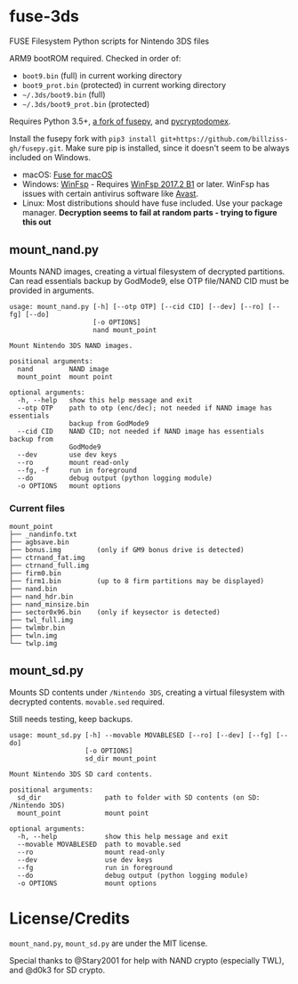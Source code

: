 # fuse-3ds
FUSE Filesystem Python scripts for Nintendo 3DS files

ARM9 bootROM required. Checked in order of:
* `boot9.bin` (full) in current working directory
* `boot9_prot.bin` (protected) in current working directory
* `~/.3ds/boot9.bin` (full)
* `~/.3ds/boot9_prot.bin` (protected)

Requires Python 3.5+, [a fork of fusepy](https://github.com/billziss-gh/fusepy), and [pycryptodomex](https://github.com/Legrandin/pycryptodome).

Install the fusepy fork with `pip3 install git+https://github.com/billziss-gh/fusepy.git`. Make sure pip is installed, since it doesn't seem to be always included on Windows.

* macOS: [Fuse for macOS](https://osxfuse.github.io)
* Windows: [WinFsp](http://www.secfs.net/winfsp/) - Requires [WinFsp 2017.2 B1](https://github.com/billziss-gh/winfsp/releases/tag/v1.2B1) or later. WinFsp has issues with certain antivirus software like [Avast](https://github.com/billziss-gh/winfsp/issues/97).
* Linux: Most distributions should have fuse included. Use your package manager. **Decryption seems to fail at random parts - trying to figure this out**

## mount_nand.py
Mounts NAND images, creating a virtual filesystem of decrypted partitions. Can read essentials backup by GodMode9, else OTP file/NAND CID must be provided in arguments.

```
usage: mount_nand.py [-h] [--otp OTP] [--cid CID] [--dev] [--ro] [--fg] [--do]
                     [-o OPTIONS]
                     nand mount_point

Mount Nintendo 3DS NAND images.

positional arguments:
  nand         NAND image
  mount_point  mount point

optional arguments:
  -h, --help   show this help message and exit
  --otp OTP    path to otp (enc/dec); not needed if NAND image has essentials
               backup from GodMode9
  --cid CID    NAND CID; not needed if NAND image has essentials backup from
               GodMode9
  --dev        use dev keys
  --ro         mount read-only
  --fg, -f     run in foreground
  --do         debug output (python logging module)
  -o OPTIONS   mount options
```

### Current files
```
mount_point
├── _nandinfo.txt
├── agbsave.bin
├── bonus.img         (only if GM9 bonus drive is detected)
├── ctrnand_fat.img
├── ctrnand_full.img
├── firm0.bin
├── firm1.bin         (up to 8 firm partitions may be displayed)
├── nand.bin
├── nand_hdr.bin
├── nand_minsize.bin
├── sector0x96.bin    (only if keysector is detected)
├── twl_full.img
├── twlmbr.bin
├── twln.img
└── twlp.img
```

## mount_sd.py
Mounts SD contents under `/Nintendo 3DS`, creating a virtual filesystem with decrypted contents. `movable.sed` required.

Still needs testing, keep backups.

```
usage: mount_sd.py [-h] --movable MOVABLESED [--ro] [--dev] [--fg] [--do]
                   [-o OPTIONS]
                   sd_dir mount_point

Mount Nintendo 3DS SD card contents.

positional arguments:
  sd_dir                path to folder with SD contents (on SD: /Nintendo 3DS)
  mount_point           mount point

optional arguments:
  -h, --help            show this help message and exit
  --movable MOVABLESED  path to movable.sed
  --ro                  mount read-only
  --dev                 use dev keys
  --fg                  run in foreground
  --do                  debug output (python logging module)
  -o OPTIONS            mount options
```

# License/Credits
`mount_nand.py`, `mount_sd.py` are under the MIT license.

Special thanks to @Stary2001 for help with NAND crypto (especially TWL), and @d0k3 for SD crypto.
